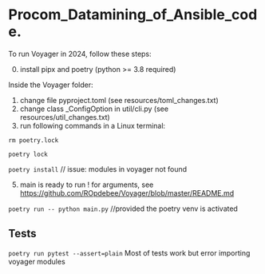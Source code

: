 # Procom_Datamining_of_Ansible_code.

To run Voyager in 2024, follow these steps:

0) install pipx and poetry (python >= 3.8 required)

Inside the Voyager folder:
1) change file pyproject.toml (see resources/toml_changes.txt)
2) change class _ConfigOption in util/cli.py (see resources/util_changes.txt)
3) run following commands in a Linux terminal:

```rm poetry.lock```

```poetry lock```

```poetry install``` // issue: modules in voyager not found

5) main is ready to run ! for arguments, see https://github.com/ROpdebee/Voyager/blob/master/README.md

```poetry run -- python main.py``` //provided the poetry venv is activated

  ## Tests

  ```poetry run pytest --assert=plain``` Most of tests work but error importing voyager modules
